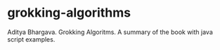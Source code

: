 # grokking-algorithms
Aditya Bhargava. Grokking Algoritms. A summary of the book with java script examples.
